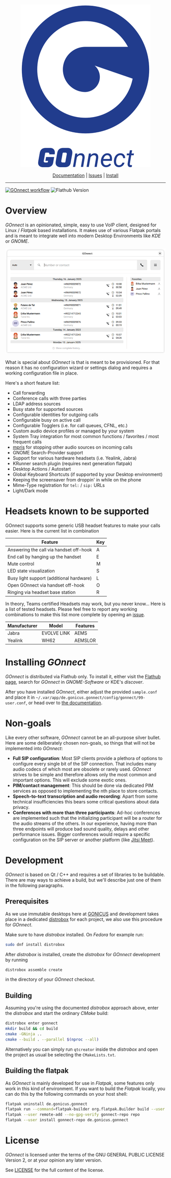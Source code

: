<p align="center">
  <img src="media/logo.png" width="410" height="509" alt="GOnnect">
</p>

<p align="center">
  <a href="https://github.com/gonicus/gonnect/wiki">Documentation</a> |
  <a href="https://github.com/gonicus/gonnect/issues">Issues</a> |
  <a href="https://flathub.org/apps/de.gonicus.gonnect">Install</a>
</p>

---
[![GOnnect workflow](https://github.com/gonicus/gonnect/actions/workflows/gonnect.yml/badge.svg)](https://github.com/gonicus/gonnect/actions/workflows/gonnect.yml) ![Flathub Version](https://img.shields.io/flathub/v/de.gonicus.gonnect)

# Overview

_GOnnect_ is an opinionated, simple, easy to use VoIP client, designed for
Linux / _Flatpak_ based installations. It makes use of various Flatpak
portals and is meant to integrate well into modern Desktop Environments
like _KDE_ or _GNOME_.

![Overview](media/main-screen.png)

What is special about _GOnnect_ is that is meant to be provisioned. For
that reason it has no configuration wizard or settings dialog and
requires a working configuration file in place.

Here's a short feature list:

 * Call forwarding
 * Conference calls with three parties
 * LDAP address sources
 * Busy state for supported sources
 * Configurable identities for outgoing calls
 * Configurable busy on active call
 * Configurable Togglers (i.e. for call queues, CFNL, etc.)
 * Custom audio device profiles or managed by your system
 * System Tray integration for most common functions / favorites / most frequent
   calls
 * [mpris](https://specifications.freedesktop.org/mpris-spec/latest/) for
   stopping other audio sources on incoming calls
 * GNOME Search-Provider support
 * Support for various hardware headsets (i.e. Yealink, Jabra)
 * KRunner search plugin (requires next generation flatpak)
 * Desktop Actions / Autostart
 * Global Keyboard Shortcuts (if supported by your Desktop environment)
 * Keeping the screensaver from droppin' in while on the phone
 * Mime-Type registration for `tel:` / `sip:` URLs
 * Light/Dark mode

# Headsets known to be supported

GOnnect supports some generic USB headset features to make your calls easier.
Here is the current list in combination

| Feature                                  | Key |
| ---------------------------------------- | --- |
| Answering the call via handset off-hook  | A   |
| End call by hanging up the handset       | E   |
| Mute control                             | M   |
| LED state visualization                  | S   |
| Busy light support (additional hardware) | L   |
| Open GOnnect via handset off-hook        | O   |
| Ringing via headset base station         | R   |

In theory, Teams certified Headsets may work, but you never know... Here is a
list of tested headsets. Please feel free to report any working combinations to
make this list more complete by opening an [issue](https://github.com/gonicus/gonnect/issues).

| Manufacturer  | Model         | Features        |
| ------------- | ------------- | --------------- |
| Jabra         | EVOLVE LINK   | AEMS            |
| Yealink       | WH62          | AEMSLOR         |


# Installing _GOnnect_

_GOnnect_ is distributed via Flathub only. To install it, either visit the
[Flathub page](https://flathub.org/apps/de.gonicus.gonnect), search for _GOnnect_ in _GNOME-Software_
or KDE's _discover_.

After you have installed _GOnnect_, either adjust the provided
`sample.conf` and place it in `~/.var/app/de.gonicus.gonnect/config/gonnect/99-user.conf`,
or head over to [the documentation](https://github.com/gonicus/gonnect/wiki).

# Non-goals

Like every other software, _GOnnect_ cannot be an all-purpose silver bullet. Here are some 
deliberately chosen non-goals, so things that will not be implemented into _GOnnect_:

* **Full SIP configuration**: Most SIP clients provide a plethora of options to configure
every single bit of the SIP connection. That includes many audio codecs of which most are 
obsolete or rarely used. _GOnnect_ strives to be simple and therefore allows only the most
common and important options. This will exclude some exotic ones.
* **PIM/contact management**: This should be done via dedicated PIM services as opposed to 
implementing the nth place to store contacts.
* **Speech-to-text transcription and audio recording**: Apart from some technical insufficiencies
this bears some critical questions about data privacy. 
* **Conferences with more than three participants**: Ad-hoc conferences are implemented such
that the initializing participant will be a router for the audio streams of the others. In
our experience, having more than three endpoints will produce bad sound quality, delays and
other performance issues. Bigger conferences would require a specific configuration on the 
SIP server or another platform (like [Jitsi Meet](https://meet.jit.si/)).

# Development

_GOnnect_ is based on Qt / C++ and requires a set of libraries to be buildable.
There are may ways to achieve a build, but we'll describe just one of them in
the following paragraphs.

## Prerequisites

As we use immutable desktops here at [GONICUS](https://www.gonicus.de) and
development takes place in a dedicated
[distrobox](https://github.com/89luca89/distrobox) for each project, we also use
this procedure for _GOnnect_.

Make sure to have _distrobox_ installed. On _Fedora_ for example run:

```bash
sudo dnf install distrobox
```

After _distrobox_ is installed, create the _distrobox_ for _GOnnect_ development
by running

```bash
distrobox assemble create
```

in the directory of your _GOnnect_ checkout.


## Building 

Assuming you're using the documented _distrobox_ approach above, enter the _distrobox_
and start the ordinary _CMake_ build:

```bash
distrobox enter gonnect
mkdir build && cd build
cmake -GNinja ..
cmake --build . --parallel $(nproc --all)
```

Alternatively you can simply run `qtcreator` inside the _distrobox_ and open the
project as usual be selecting the `CMakeLists.txt`.


## Building the flatpak

As _GOnnect_ is mainly developed for use in _Flatpak_, some features only work in this
kind of environment. If you want to build the _Flatpak_ locally, you can do this by
the following commands on your host shell:

```bash
flatpak uninstall de.gonicus.gonnect
flatpak run --command=flatpak-builder org.flatpak.Builder build --user --install-deps-from=flathub --disable-rofiles-fuse --force-clean --repo=repo resources/flatpak/de.gonicus.gonnect.yml
flatpak --user remote-add --no-gpg-verify gonnect-repo repo
flatpak --user install gonnect-repo de.gonicus.gonnect
```

# License

_GOnnect_ is licensed unter the terms of the GNU GENERAL PUBLIC LICENSE
Version 2, or at your opinion any later version.

See [LICENSE](LICENSE) for the full content of the license.

